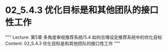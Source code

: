 # 02_5.4.3 优化目标是和其他团队的接口性工作

"""
Lecture: 第5章 多角度审视推荐系统/5.4 如何合理设定推荐系统中的优化目标
Content: 02_5.4.3 优化目标是和其他团队的接口性工作
"""

